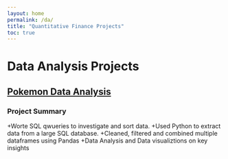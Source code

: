 ```yaml
---
layout: home
permalink: /da/
title: "Quantitative Finance Projects"
toc: true
---
```


# Data Analysis Projects 

## [Pokemon Data Analysis](https://nbviewer.jupyter.org/github/amarsahota/projects/blob/master/Python_notebooks/Pokemon_Project/Pokemon_Project_AmarSahota.ipynb) 


### Project Summary

+Worte SQL qwueries to investigate and sort data. 
+Used Python to extract data from a large SQL database.
+Cleaned, filtered and combined multiple dataframes using Pandas 
+Data Analysis and Data visualiztions on key insights 


